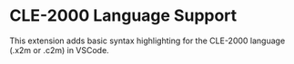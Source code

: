 # CLE-2000 Language Support

This extension adds basic syntax highlighting for the CLE-2000 language (.x2m or .c2m) in VSCode.